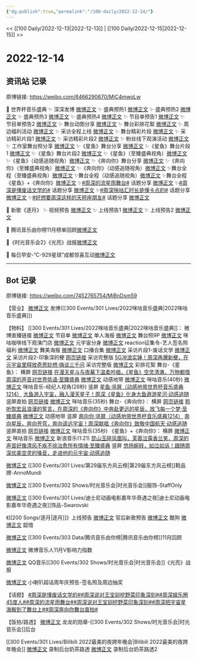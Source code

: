 ```yaml
---
{"dg-publish":true,"permalink":"/100-daily/2022-12-14/"}
---
```



<< [[100 Daily/2022-12-13\|2022-12-13]] | [[100 Daily/2022-12-15\|2022-12-15]] >>

# 2022-12-14

## 资讯站 记录

原博链接: https://weibo.com/6466290670/MjC4mwoLw

🌟 世界杯音乐盛典
✨ 深深发博 [微博正文](https://m.weibo.cn/6466290670/4846688588800391)
✨ 盛典预热1 [微博正文](https://m.weibo.cn/6466290670/4846553637062427)
✨ 盛典预热2 [微博正文](https://m.weibo.cn/6466290670/4846582585362753)
✨ 盛典预热3 [微博正文](https://m.weibo.cn/6466290670/4846607260720375)
✨ 盛典预热4 [微博正文](https://m.weibo.cn/6466290670/4846626201668032)
✨ 节目单预告1 [微博正文](https://m.weibo.cn/6466290670/4846533285774472)
✨ 节目单预告2 [微博正文](https://m.weibo.cn/6466290670/4846534899794581)
✨ 舞台动图分享 [微博正文](https://m.weibo.cn/6466290670/4846720972495336)
✨ 舞台彩排花絮 [微博正文](https://m.weibo.cn/6466290670/4846718925408115)
✨ 周边福利活动 [微博正文](https://m.weibo.cn/6466290670/4846582099347994)
✨ 采访全程上线 [微博正文](https://m.weibo.cn/6466290670/4846694267363744)
✨ 舞台精彩片段 [微博正文](https://m.weibo.cn/6466290670/4846679507864522)
✨ 采访精彩片段1 [微博正文](https://m.weibo.cn/6466290670/4846518790786532)
✨ 采访精彩片段2 [微博正文](https://m.weibo.cn/6466290670/4846678589318788)
✨ 粉丝线下观演活动 [微博正文](https://m.weibo.cn/6466290670/4846519633575988)
✨ 工作室舞台照分享 [微博正文](https://m.weibo.cn/6466290670/4846676127515977)
✨《星鱼》舞台分享 [微博正文](https://m.weibo.cn/6466290670/4846699039687975)
✨《星鱼》舞台片段1 [微博正文](https://m.weibo.cn/6466290670/4846677032968356)
✨《星鱼》舞台片段2 [微博正文](https://m.weibo.cn/6466290670/4846677820973671)
✨《星鱼》（至臻盛典视角）[微博正文](https://m.weibo.cn/6466290670/4846712743798502)
✨《星鱼》（动感追随视角）[微博正文](https://m.weibo.cn/6466290670/4846713670483399)
✨《奔向你》舞台分享 [微博正文](https://m.weibo.cn/6466290670/4846697866599142)
✨《奔向你》（至臻盛典视角）[微博正文](https://m.weibo.cn/6466290670/4846711006561631)
✨《奔向你》（动感追随视角）[微博正文](https://m.weibo.cn/6466290670/4846712193295002)
✨舞台全程（至臻盛典视角）[微博正文](https://m.weibo.cn/6466290670/4846701225450240)
✨舞台全程（动感追随视角）[微博正文](https://m.weibo.cn/6466290670/4846703046300799)
✨舞台全程《星鱼》+《奔向你》[微博正文](https://m.weibo.cn/6466290670/4846688588800391)
✨[#周深的流星雨舞台#](https://s.weibo.com/weibo?q=%23%E5%91%A8%E6%B7%B1%E7%9A%84%E6%B5%81%E6%98%9F%E9%9B%A8%E8%88%9E%E5%8F%B0%23) 话题分享 [微博正文](https://m.weibo.cn/6466290670/4846720569840730)
✨[#周深是懂废话文学的#](https://s.weibo.com/weibo?q=%23%E5%91%A8%E6%B7%B1%E6%98%AF%E6%87%82%E5%BA%9F%E8%AF%9D%E6%96%87%E5%AD%A6%E7%9A%84%23) 话题分享 [微博正文](https://m.weibo.cn/6466290670/4846561147750774)
✨[#周深咪咕汇时长是懂卡点的#](https://s.weibo.com/weibo?q=%23%E5%91%A8%E6%B7%B1%E5%92%AA%E5%92%95%E6%B1%87%E6%97%B6%E9%95%BF%E6%98%AF%E6%87%82%E5%8D%A1%E7%82%B9%E7%9A%84%23) 话题分享
[微博正文](https://m.weibo.cn/6466290670/4846719780791501)
✨[#好想要周深这样的天秤座朋友#](https://s.weibo.com/weibo?q=%23%E5%A5%BD%E6%83%B3%E8%A6%81%E5%91%A8%E6%B7%B1%E8%BF%99%E6%A0%B7%E7%9A%84%E5%A4%A9%E7%A7%A4%E5%BA%A7%E6%9C%8B%E5%8F%8B%23) 话题分享
[微博正文](https://m.weibo.cn/6466290670/4846728409520780)

🌟 新歌《逐月》
✨ 视频预告 [微博正文](https://m.weibo.cn/6466290670/4846652600618865)
✨ 上线预告1 [微博正文](https://m.weibo.cn/6466290670/4846621366682327)
✨ 上线预告2 [微博正文](https://m.weibo.cn/6466290670/4846622586444055)

🌟 腾讯音乐由你榜11月榜单回顾[微博正文](https://m.weibo.cn/6466290670/4846627959603465)

🌟《时光音乐会2》《光亮》战报[微博正文](https://m.weibo.cn/6466290670/4846653842138467)

🌟 每日早安-“C-929星球”成都惊喜互动[微博正文](https://m.weibo.cn/6466290670/4846505087470088)

---
## Bot 记录

原博链接: https://weibo.com/7452765754/MjBnDsm59

【营业】
[微博正文](https://m.weibo.cn/1736988591/4846692589897881) 发博([[300 Events/301 Lives/2022咪咕音乐盛典\|2022咪咕音乐盛典]])

【物料】
[[300 Events/301 Lives/2022咪咕音乐盛典\|2022咪咕音乐盛典]]：
[](https://m.weibo.cn/1867028705/4846556375944835) 微博直播链接
[微博正文](https://m.weibo.cn/1867028705/4846526445126129) 节目单
[微博正文](https://m.weibo.cn/1867028705/4846375189879774) 单人海报
[微博正文](https://m.weibo.cn/7478855230/4846674688608914) 舞台照9P
[微博正文](https://m.weibo.cn/1867028705/4846379157164405) 咪咕咖啡线下观演门店
[微博正文](https://m.weibo.cn/1867028705/4846550125120241) 元宇宙分身
[微博正文](https://m.weibo.cn/1867028705/4846578101655577) reaction征集令-艺人签名照福利
[微博正文](https://m.weibo.cn/1867028705/4846606375981334) 舞美海报
[微博正文](https://m.weibo.cn/1867028705/4846577506845920) 口播合集
[微博正文](https://m.weibo.cn/1867028705/4846516781190567) 采访片段1-废话文学
[微博正文](https://m.weibo.cn/1867028705/4846668430975236) 采访片段2-印象深的梗
[网页链接](https://weibo.cn/sinaurl?u=http%3A%2F%2Fc.migu.cn%2F00fWRa%3Fifrom%3D07b073d2835f8c1d5dfde461d0d264f2) 采访完整版
[5G冲浪实锤！周深再爆新梗，在元宇宙里释放奇思妙想·嗨谈三千问](https://weibo.cn/sinaurl?u=http%3A%2F%2Fm.miguvideo.com%2Fmgs%2Fmsite%2Fprd%2FverticalScreen.html%3Fcid%3D755281359%26sharefrom%3Dmiguvideoapp) 采访完整版
[微博正文](https://m.weibo.cn/6466290670/4846718925408115) 彩排花絮
舞台-《星鱼》：
横屏
[网页链接](https://weibo.cn/sinaurl?u=http%3A%2F%2Fc.migu.cn%2F00fWPQ%3Fifrom%3D07b073d2835f8c1d5dfde461d0d264f2)
[在漫天星斗与夜幕下温柔吟唱，《星鱼》空灵清澈，万物都借周深的声音对世界低语·至臻盛典](https://weibo.cn/sinaurl?u=http%3A%2F%2Fm.miguvideo.com%2Fmgs%2Fmsite%2Fprd%2FverticalScreen.html%3Fcid%3D755316082%26sharefrom%3Dmiguvideoapp)
[微博正文](https://m.weibo.cn/5388677746/4846686168680462) 动感地带
[微博正文](https://m.weibo.cn/1867028705/4846674021454975) 咪咕音乐(40秒)
[微博正文](https://m.weibo.cn/1867028705/4846694946050297) 咪咕音乐-经纪人视角(28秒)
竖屏
[星鱼·竖屏（动感地带世界杯音乐盛典1214）](https://weibo.cn/sinaurl?u=http%3A%2F%2Fc.migu.cn%2F00fWRk%3Fifrom%3Dc3619365fe117a29da712a869118110e)
[大鱼游入宇宙，融入漫天星子！周深《星鱼》化身大鱼遨游星河·动感追随](https://weibo.cn/sinaurl?u=http%3A%2F%2Fm.miguvideo.com%2Fmgs%2Fmsite%2Fprd%2FverticalScreen.html%3Fcid%3D755318184%26sharefrom%3Dmiguvideoapp)
竖屏直拍
[网页链接](https://weibo.cn/sinaurl?u=http%3A%2F%2Fc.migu.cn%2F00fWNk%3Fifrom%3Dc3619365fe117a29da712a869118110e)
[微博正文](https://m.weibo.cn/1867028705/4846675901023210) 咪咕音乐(35秒)
舞台-《奔向你》：
横屏
[网页链接](https://weibo.cn/sinaurl?u=http%3A%2F%2Fc.migu.cn%2F00fWRt%3Fifrom%3D07b073d2835f8c1d5dfde461d0d264f2)
[聆听恢宏且浪漫的誓言，在周深的《奔向你》中奔赴更远的星辰，放飞每一个梦·至臻盛典](https://weibo.cn/sinaurl?u=http%3A%2F%2Fm.miguvideo.com%2Fmgs%2Fmsite%2Fprd%2FverticalScreen.html%3Fcid%3D755317309%26sharefrom%3Dmiguvideoapp)
[微博正文](https://m.weibo.cn/5388677746/4846687358552431) 动感地带
竖屏
[奔向你·竖屏（动感地带世界杯音乐盛典1214）](https://weibo.cn/sinaurl?u=http%3A%2F%2Fc.migu.cn%2F00fWPj%3Fifrom%3Dc3619365fe117a29da712a869118110e)
[奔向星辰，奔向苍穹，奔向遥远宇宙！周深献唱《奔向你》致敬中国航天·动感追随](https://weibo.cn/sinaurl?u=http%3A%2F%2Fm.miguvideo.com%2Fmgs%2Fmsite%2Fprd%2FverticalScreen.html%3Fcid%3D755318626%26sharefrom%3Dmiguvideoapp)
竖屏直拍
[网页链接](https://weibo.cn/sinaurl?u=http%3A%2F%2Fc.migu.cn%2F00fWRs%3Fifrom%3Dc3619365fe117a29da712a869118110e)
[微博正文](https://m.weibo.cn/1867028705/4846676457564940) 咪咕音乐(35秒)
《星鱼》+《奔向你》：
横屏
[微博正文](https://m.weibo.cn/1867028705/4846683189938613) 咪咕音乐
[微博正文](https://m.weibo.cn/1266269835/4846672658049126) 新浪音乐(1:21)
[昆山玉碎凤凰叫，芙蓉泣露香兰笑，周深的声音好像清风不疾不徐治愈所有情绪·至臻盛典](https://weibo.cn/sinaurl?u=http%3A%2F%2Fm.miguvideo.com%2Fmgs%2Fmsite%2Fprd%2FverticalScreen.html%3Fcid%3D755317638%26sharefrom%3Dmiguvideoapp)
竖屏
[悠扬婉转，如泣如诉！跟随周深优美空灵的嗓音，走进他的元宇宙·动感追随](https://weibo.cn/sinaurl?u=http%3A%2F%2Fm.miguvideo.com%2Fmgs%2Fmsite%2Fprd%2FverticalScreen.html%3Fcid%3D755318303%26sharefrom%3Dmiguvideoapp)

[微博正文](https://m.weibo.cn/5327342036/4846248919834123) [[300 Events/301 Lives/第29届东方风云榜\|第29届东方风云榜]]鞋品牌-AnnoMundi

[微博正文](https://m.weibo.cn/7718639015/4846180070852015) [[300 Events/302 Shows/时光音乐会\|时光音乐会]]服饰-StaffOnly

[微博正文](https://m.weibo.cn/1854773595/4845898095661321) [[300 Events/301 Lives/迪士尼动画电影嘉年华奇遇之夜\|迪士尼动画电影嘉年华奇遇之夜]]饰品-Swarovski

《[[200 Songs/逐月\|逐月]]》上线预告
[微博正文](https://m.weibo.cn/5248300719/4846620187040055) 官后新歌预告
[微博正文](https://m.weibo.cn/1665103091/4846617918964993) 酷狗
[微博正文](https://m.weibo.cn/7425544436/4846645805590238) 韶愔

[微博正文](https://m.weibo.cn/6733257358/4846592798491734) [[300 Events/303 Data/腾讯音乐由你榜\|腾讯音乐由你榜]]11月回顾

[微博正文](https://m.weibo.cn/1266269835/4846634796592462) 微博音乐人11月V影响力指数

[微博正文](https://m.weibo.cn/2169129705/4846651808681781) QQ音乐[[300 Events/302 Shows/时光音乐会\|时光音乐会]]《光亮》战报

[微博正文](https://m.weibo.cn/7188495781/4846638104840037) 小喇叭超话周年庆预告-签名照及周边抽奖

【话题】
[#周深是懂废话文学的#](https://s.weibo.com/weibo?q=%23%E5%91%A8%E6%B7%B1%E6%98%AF%E6%87%82%E5%BA%9F%E8%AF%9D%E6%96%87%E5%AD%A6%E7%9A%84%23)[#周深说对王宝钏挖野菜印象深刻#](https://s.weibo.com/weibo?q=%23%E5%91%A8%E6%B7%B1%E8%AF%B4%E5%AF%B9%E7%8E%8B%E5%AE%9D%E9%92%8F%E6%8C%96%E9%87%8E%E8%8F%9C%E5%8D%B0%E8%B1%A1%E6%B7%B1%E5%88%BB%23)[#周深娱乐圈45度人#](https://s.weibo.com/weibo?q=%23%E5%91%A8%E6%B7%B1%E5%A8%B1%E4%B9%90%E5%9C%8845%E5%BA%A6%E4%BA%BA%23)[#周深的流星雨舞台#](https://s.weibo.com/weibo?q=%23%E5%91%A8%E6%B7%B1%E7%9A%84%E6%B5%81%E6%98%9F%E9%9B%A8%E8%88%9E%E5%8F%B0%23)[#周深说对王宝钏挖野菜印象深刻#](https://s.weibo.com/weibo?q=%23%E5%91%A8%E6%B7%B1%E8%AF%B4%E5%AF%B9%E7%8E%8B%E5%AE%9D%E9%92%8F%E6%8C%96%E9%87%8E%E8%8F%9C%E5%8D%B0%E8%B1%A1%E6%B7%B1%E5%88%BB%23)[#周深把宇宙星海搬到了舞台上#](https://s.weibo.com/weibo?q=%23%E5%91%A8%E6%B7%B1%E6%8A%8A%E5%AE%87%E5%AE%99%E6%98%9F%E6%B5%B7%E6%90%AC%E5%88%B0%E4%BA%86%E8%88%9E%E5%8F%B0%E4%B8%8A%23)[#周深奔向你舞台直拍#](https://s.weibo.com/weibo?q=%23%E5%91%A8%E6%B7%B1%E5%A5%94%E5%90%91%E4%BD%A0%E8%88%9E%E5%8F%B0%E7%9B%B4%E6%8B%8D%23)

【饭拍/路透】
[微博正文](https://m.weibo.cn/6513304603/4846635127931387) 龙龙的勋章-[[300 Events/302 Shows/时光音乐会\|时光音乐会]]后台

[[300 Events/301 Lives/Bilibili 2022最美的夜跨年晚会\|Bilibili 2022最美的夜跨年晚会]]
[微博正文](https://m.weibo.cn/5680623078/4846666286632512) 录制后台奶茶路透
[微博正文](https://m.weibo.cn/7793728903/4846701019666048) 录制后台奶茶路透2
